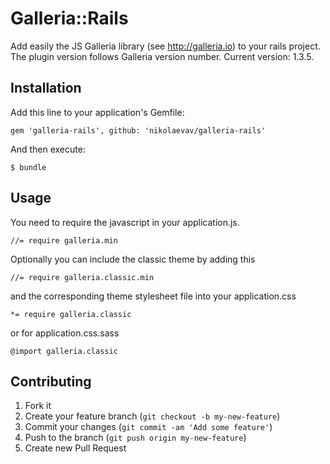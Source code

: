# Galleria::Rails

Add easily the JS Galleria library (see http://galleria.io) to your rails
project.  
The plugin version follows Galleria version number.
Current version: 1.3.5.

## Installation

Add this line to your application's Gemfile:

    gem 'galleria-rails', github: 'nikolaevav/galleria-rails'

And then execute:

    $ bundle

## Usage

You need to require the javascript in your application.js.

    //= require galleria.min

Optionally you can include the classic theme by adding this

    //= require galleria.classic.min

and the corresponding theme stylesheet file into your application.css

    *= require galleria.classic

or for application.css.sass

    @import galleria.classic

## Contributing

1. Fork it
2. Create your feature branch (`git checkout -b my-new-feature`)
3. Commit your changes (`git commit -am 'Add some feature'`)
4. Push to the branch (`git push origin my-new-feature`)
5. Create new Pull Request

